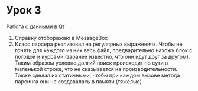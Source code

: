 # Урок 3
Работа с данными в Qt

1. Справку отоборажаю в MessageBox  
2. Класс парсера реализовал на регулярных выражениях. Чтобы не гонять для каждого из них весь файл, предварительно нахожу блок с погодой и курсами (заранее известно, что они идут друг за другом). Таким образом условно долгий поиск происходит по сути в маленькой строке, что не сказывается на производительности. Также сделал их статичными, чтобы при каждом вызове метода парсинга они не создавалась в памяти (тяжёлые)  
